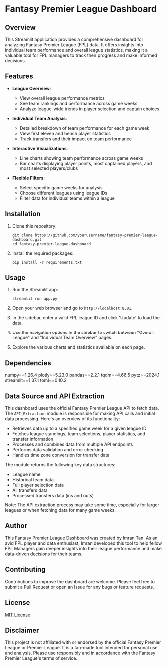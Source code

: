 # Fantasy Premier League Dashboard

## Overview

This Streamlit application provides a comprehensive dashboard for analyzing Fantasy Premier League (FPL) data. It offers insights into individual team performance and overall league statistics, making it a valuable tool for FPL managers to track their progress and make informed decisions.

## Features

- **League Overview**: 
  - View overall league performance metrics
  - See team rankings and performance across game weeks
  - Analyze league-wide trends in player selection and captain choices

- **Individual Team Analysis**:
  - Detailed breakdown of team performance for each game week
  - View first eleven and bench player statistics
  - Track transfers and their impact on team performance

- **Interactive Visualizations**:
  - Line charts showing team performance across game weeks
  - Bar charts displaying player points, most captained players, and most selected players/clubs

- **Flexible Filters**:
  - Select specific game weeks for analysis
  - Choose different leagues using league IDs
  - Filter data for individual teams within a league

## Installation

1. Clone this repository:
   ```
   git clone https://github.com/yourusername/fantasy-premier-league-dashboard.git
   cd fantasy-premier-league-dashboard
   ```

2. Install the required packages:
   ```
   pip install -r requirements.txt
   ```

## Usage

1. Run the Streamlit app:
   ```
   streamlit run app.py
   ```

2. Open your web browser and go to `http://localhost:8501`.

3. In the sidebar, enter a valid FPL league ID and click 'Update' to load the data.

4. Use the navigation options in the sidebar to switch between "Overall League" and "Individual Team Overview" pages.

5. Explore the various charts and statistics available on each page.

## Dependencies

numpy==1.26.4
plotly==5.23.0
pandas==2.2.1
tqdm==4.66.5
pytz==2024.1
streamlit==1.37.1
toml==0.10.2

## Data Source and API Extraction

This dashboard uses the official Fantasy Premier League API to fetch data. The `API_Extraction` module is responsible for making API calls and initial data processing. Here's an overview of its functionality:

- Retrieves data up to a specified game week for a given league ID
- Fetches league standings, team selections, player statistics, and transfer information
- Processes and combines data from multiple API endpoints
- Performs data validation and error checking
- Handles time zone conversion for transfer data

The module returns the following key data structures:
- League name
- Historical team data
- Full player selection data
- All transfers data
- Processed transfers data (ins and outs)

Note: The API extraction process may take some time, especially for larger leagues or when fetching data for many game weeks.

## Author

This Fantasy Premier League Dashboard was created by Imran Tan. As an avid FPL player and data enthusiast, Imran developed this tool to help fellow FPL Managers gain deeper insights into their league performance and make data-driven decisions for their teams.

## Contributing

Contributions to improve the dashboard are welcome. Please feel free to submit a Pull Request or open an Issue for any bugs or feature requests.

## License

[MIT License](LICENSE)

## Disclaimer

This project is not affiliated with or endorsed by the official Fantasy Premier League or Premier League. It is a fan-made tool intended for personal use and analysis. Please use responsibly and in accordance with the Fantasy Premier League's terms of service.